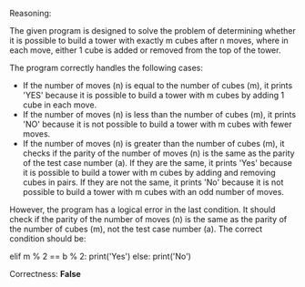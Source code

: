 Reasoning:

The given program is designed to solve the problem of determining whether it is possible to build a tower with exactly m cubes after n moves, where in each move, either 1 cube is added or removed from the top of the tower.

The program correctly handles the following cases:

- If the number of moves (n) is equal to the number of cubes (m), it prints 'YES' because it is possible to build a tower with m cubes by adding 1 cube in each move.
- If the number of moves (n) is less than the number of cubes (m), it prints 'NO' because it is not possible to build a tower with m cubes with fewer moves.
- If the number of moves (n) is greater than the number of cubes (m), it checks if the parity of the number of moves (n) is the same as the parity of the test case number (a). If they are the same, it prints 'Yes' because it is possible to build a tower with m cubes by adding and removing cubes in pairs. If they are not the same, it prints 'No' because it is not possible to build a tower with m cubes with an odd number of moves.

However, the program has a logical error in the last condition. It should check if the parity of the number of moves (n) is the same as the parity of the number of cubes (m), not the test case number (a). The correct condition should be:

elif m % 2 == b % 2:
    print('Yes')
else:
    print('No')

Correctness: **False**